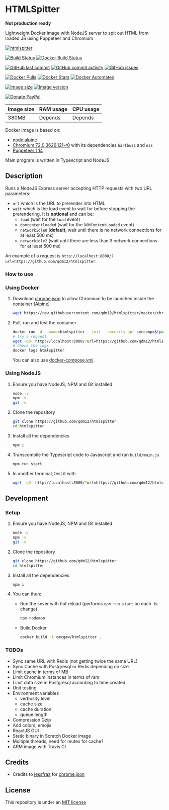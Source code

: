 # HTMLSpitter

**Not production ready**

Lightweight Docker image with NodeJS server to spit out HTML from loaded JS using Puppeteer and Chromium

[![htmlspitter](https://github.com/qdm12/htmlspitter/raw/master/title.png)](https://hub.docker.com/r/qmcgaw/htmlspitter)

[![Build Status](https://travis-ci.org/qdm12/htmlspitter.svg?branch=master)](https://travis-ci.org/qdm12/htmlspitter)
[![Docker Build Status](https://img.shields.io/docker/cloud/build/qmcgaw/htmlspitter.svg)](https://hub.docker.com/r/qmcgaw/htmlspitter)

[![GitHub last commit](https://img.shields.io/github/last-commit/qdm12/htmlspitter.svg)](https://github.com/qdm12/htmlspitter/issues)
[![GitHub commit activity](https://img.shields.io/github/commit-activity/y/qdm12/htmlspitter.svg)](https://github.com/qdm12/htmlspitter/issues)
[![GitHub issues](https://img.shields.io/github/issues/qdm12/htmlspitter.svg)](https://github.com/qdm12/htmlspitter/issues)

[![Docker Pulls](https://img.shields.io/docker/pulls/qmcgaw/htmlspitter.svg)](https://hub.docker.com/r/qmcgaw/htmlspitter)
[![Docker Stars](https://img.shields.io/docker/stars/qmcgaw/htmlspitter.svg)](https://hub.docker.com/r/qmcgaw/htmlspitter)
[![Docker Automated](https://img.shields.io/docker/cloud/automated/qmcgaw/htmlspitter.svg)](https://hub.docker.com/r/qmcgaw/htmlspitter)

[![Image size](https://images.microbadger.com/badges/image/qmcgaw/htmlspitter.svg)](https://microbadger.com/images/qmcgaw/htmlspitter)
[![Image version](https://images.microbadger.com/badges/version/qmcgaw/htmlspitter.svg)](https://microbadger.com/images/qmcgaw/htmlspitter)

[![Donate PayPal](https://img.shields.io/badge/Donate-PayPal-green.svg)](https://paypal.me/qdm12)

| Image size | RAM usage | CPU usage |
| --- | --- | --- |
| 380MB | Depends | Depends |

Docker image is based on:

- [node:alpine](https://hub.docker.com/_/node/)
- [Chromium 72.0.3626.121-r0](https://pkgs.alpinelinux.org/package/v3.9/community/x86_64/chromium) with its dependencies `harfbuzz` and `nss`
- [Puppeteer 1.14](https://github.com/GoogleChrome/puppeteer/releases/tag/v1.14.0)

Main program is written in Typescript and NodeJS

## Description

Runs a NodeJS Express server accepting HTTP requests with two URL parameters:
- `url` which is the URL to prerender into HTML
- `wait` which is the load event to wait for before stopping the prerendering. It is **optional** and can be:
    - `load` (wait for the `load` event)
    - `domcontentloaded` (wait for the `DOMContentLoaded` event)
    - `networkidle0` (**default**, wait until there is no network connections for at least 500 ms)
    - `networkidle2` (wait until there are less than 3 network connections for at least 500 ms)

An example of a request is `http://localhost:8000/?url=https://github.com/qdm12/htmlspitter`.

### How to use

### Using Docker

1. Download [chrome.json](chrome.json) to allow Chromium to be launched inside the container (Alpine)

    ```sh
    wget https://raw.githubusercontent.com/qdm12/htmlspitter/master/chrome.json
    ```

1. Pull, run and test the container

    ```sh
    docker run -d --name=htmlspitter --init --security-opt seccomp=$(pwd)/chrome.json -p 8000:8000 qmcgaw/htmlspitter
    # Try a request
    wget -qO- http://localhost:8000/?url=https://github.com/qdm12/htmlspitter
    # Check the logs
    docker logs htmlspitter
    ```

    You can also use [docker-compose.yml](docker-compose.yml).

### Using NodeJS

1. Ensure you have NodeJS, NPM and Git installed

    ```sh
    node -v
    npm -v
    git -v
    ```

1. Clone the repository

    ```sh
    git clone https://github.com/qdm12/htmlspitter
    cd htmlspitter
    ```

1. Install all the dependencies

    ```sh
    npm i
    ```

1. Transcompile the Typescript code to Javascript and run `build/main.js`

    ```sh
    npm run start
    ```

1. In another terminal, test it with

    ```sh
    wget -qO- http://localhost:8000/?url=https://github.com/qdm12/htmlspitter
    ```

## Development

### Setup

1. Ensure you have NodeJS, NPM and Git installed

    ```sh
    node -v
    npm -v
    git -v
    ```

1. Clone the repository

    ```sh
    git clone https://github.com/qdm12/htmlspitter
    cd htmlspitter
    ```

1. Install all the dependencies

    ```sh
    npm i
    ```

1. You can then:
    - Run the sever with hot reload (performs `npm run start` on each .ts change)

        ```sh
        npx nodemon
        ```

    - Build Docker

        ```sh
        docker build -t qmcgaw/htmlspitter .
        ```

### TODOs

- Sync same URL with Redis (not getting twice the same URL)
- Sync Cache with Postgresql or Redis depending on size
- Limit cache in terms of MB
- Limit Chromium instances in terms of ram
- Limit data size in Postgresql according to time created
- Unit testing
- Environment variables
    - verbosity level
    - cache size
    - cache duration
    - queue length
- Compression Gzip
- Add colors, emojis
- ReactJS GUI
- Static binary in Scratch Docker image
- Multiple threads, need for mutex for cache?
- ARM image with Travis CI 

## Credits

- Credits to [jessfraz](https://github.com/jessfraz) for [chrome.json](chrome.json)

## License

This repository is under an [MIT license](https://github.com/qdm12/htmlspitter/master/license)